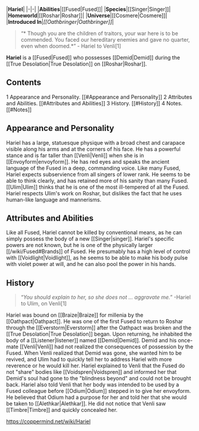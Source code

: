 |**Hariel**|
|-|-|
|**Abilities**|[[Fused\|Fused]]|
|**Species**|[[Singer\|Singer]]|
|**Homeworld**|[[Roshar\|Roshar]]|
|**Universe**|[[Cosmere\|Cosmere]]|
|**Introduced In**|*[[Oathbringer\|Oathbringer]]*|

>“* Though you are the children of traitors, your war here is to be commended. You faced our hereditary enemies and gave no quarter, even when doomed.*”
\- Hariel to Venli[1]


**Hariel** is a [[Fused\|Fused]] who possesses [[Demid\|Demid]] during the [[True Desolation\|True Desolation]] on [[Roshar\|Roshar]].

## Contents

1 Appearance and Personality. [[#Appearance and Personality]] 
2 Attributes and Abilities. [[#Attributes and Abilities]] 
3 History. [[#History]] 
4 Notes. [[#Notes]] 


## Appearance and Personality
Hariel has a large, statuesque physique with a broad chest and carapace visible along his arms and at the corners of his face. He has a powerful stance and is far taller than [[Venli\|Venli]] when she is in [[Envoyform\|envoyform]]. He has red eyes and speaks the ancient language of the Fused in a deep, commanding voice.
Like many Fused, Hariel expects subservience from all singers of lower rank. He seems to be able to think clearly, and has retained more of his sanity than many Fused. [[Ulim\|Ulim]] thinks that he is one of the most ill-tempered of all the Fused. Hariel respects Ulim's work on Roshar, but dislikes the fact that he uses human-like language and mannerisms.

## Attributes and Abilities
Like all Fused, Hariel cannot be killed by conventional means, as he can simply possess the body of a new [[Singer\|singer]]. Hariel's specific powers are not known, but he is one of the physically larger [[/wiki/Fused#Brands]] of Fused. He presumably has a high level of control with [[Voidlight\|Voidlight]], as he seems to be able to make his body pulse with violet power at will, and he can also pool the power in his hands.

## History
>“*You should explain to her, so she does not ... aggravate me.*”
\-Hariel to Ulim, on Venli[1]

Hariel was bound on [[Braize\|Braize]] for millenia by the [[Oathpact\|Oathpact]]. He was one of the first Fused to return to Roshar through the [[Everstorm\|Everstorm]] after the Oathpact was broken and the [[True Desolation\|True Desolation]] began. Upon returning, he inhabited the body of a [[Listener\|listener]] named [[Demid\|Demid]]. Demid and his once-mate [[Venli\|Venli]] had not realized the consequences of possession by the Fused. When Venli realized that Demid was gone, she wanted him to be revived, and Ulim had to quickly tell her to address Hariel with more reverence or he would kill her. Hariel explained to Venli that the Fused do not "share" bodies like [[Voidspren\|Voidspren]] and informed her that Demid's soul had gone to the "blindness beyond" and could not be brought back.
Hariel also told Venli that her body was intended to be used by a Fused colleague before [[Odium\|Odium]] stepped in to give her envoyform. He believed that Odium had a purpose for her and told her that she would be taken to [[Alethkar\|Alethkar]]. He did not notice that Venli saw [[Timbre\|Timbre]] and quickly concealed her.



https://coppermind.net/wiki/Hariel